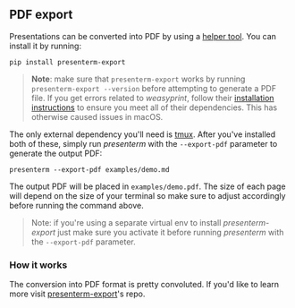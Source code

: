 ## PDF export

Presentations can be converted into PDF by using a [helper tool](https://github.com/mfontanini/presenterm-export). You 
can install it by running:

```shell
pip install presenterm-export
```

> **Note**: make sure that `presenterm-export` works by running `presenterm-export --version` before attempting to 
> generate a PDF file. If you get errors related to _weasyprint_, follow their [installation 
> instructions](https://doc.courtbouillon.org/weasyprint/stable/first_steps.html) to ensure you meet all of their 
> dependencies. This has otherwise caused issues in macOS.

The only external dependency you'll need is [tmux](https://github.com/tmux/tmux/). After you've installed both of these, 
simply run _presenterm_ with the `--export-pdf` parameter to generate the output PDF:

```shell
presenterm --export-pdf examples/demo.md
```

The output PDF will be placed in `examples/demo.pdf`. The size of each page will depend on the size of your terminal so 
make sure to adjust accordingly before running the command above.

> Note: if you're using a separate virtual env to install _presenterm-export_ just make sure you activate it before 
> running _presenterm_ with the `--export-pdf` parameter.

### How it works

The conversion into PDF format is pretty convoluted. If you'd like to learn more visit 
[presenterm-export](https://github.com/mfontanini/presenterm-export)'s repo.
